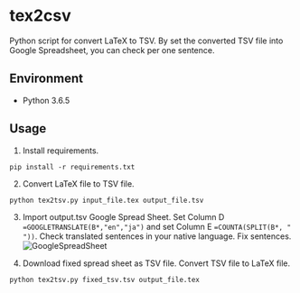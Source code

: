 # tex2csv
Python script for convert LaTeX to TSV. By set the converted TSV file into Google Spreadsheet, you can check per one sentence.

## Environment
- Python 3.6.5

## Usage
1. Install requirements.
```
pip install -r requirements.txt
```

2. Convert LaTeX file to TSV file.
```
python tex2tsv.py input_file.tex output_file.tsv
```

3. Import output.tsv Google Spread Sheet. Set Column D `=GOOGLETRANSLATE(B*,"en","ja")` and set Column E `=COUNTA(SPLIT(B*, " "))`. Check translated sentences in your native language. Fix sentences.
![GoogleSpreadSheet](https://github.com/chike0905/tex2tsv/blob/images/google.png)

4. Download fixed spread sheet as TSV file. Convert TSV file to LaTeX file.
```
python tex2tsv.py fixed_tsv.tsv output_file.tex
```
